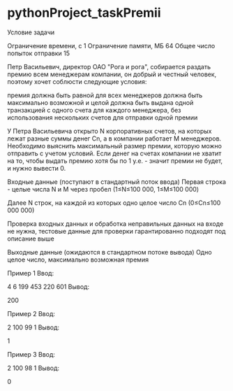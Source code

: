 # pythonProject_taskPremii
Условие задачи

Ограничение времени, с 1
Ограничение памяти, МБ 64
Общее число попыток отправки 15

Петр Васильевич, директор ОАО "Рога и рога", собирается раздать премию всем менеджерам компании, он добрый и честный человек, поэтому хочет соблюсти следующие условия:

премия должна быть равной для всех менеджеров
должна быть максимально возможной и целой
должна быть выдана одной транзакцией с одного счета для каждого менеджера, без использования нескольких счетов для отправки одной премии

У Петра Васильевича открыто N корпоративных счетов, на которых лежат разные суммы денег Cn, а в компании работает M менеджеров.
Необходимо выяснить максимальный размер премии, которую можно отправить с учетом условий. Если денег на счетах компании не
хватит на то, чтобы выдать премию хотя бы по 1 у.е. - значит премии не будет, и нужно вывести 0.


Входные данные (поступают в стандартный поток ввода)
Первая строка - целые числа N и M через пробел (1≤N≤100 000, 1≤M≤100 000)

Далее N строк, на каждой из которых одно целое число Cn (0≤Cn≤100 000 000)

Проверка входных данных и обработка неправильных данных на входе не нужна, тестовые данные для проверки гарантированно подходят под описание выше


Выходные данные (ожидаются в стандартном потоке вывода)
Одно целое число, максимально возможная премия


Пример 1
Ввод:

4 6
199
453
220
601
Вывод:

200

Пример 2
Ввод:

2 100
99
1
Вывод:

1

Пример 3
Ввод:

2 100
98
1
Вывод:

0
